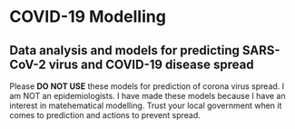 # COVID-19 Modelling

## Data analysis and models for predicting SARS-CoV-2 virus and COVID-19 disease spread 

Please **DO NOT USE** these models for prediction of corona virus spread.
I am NOT an epidemiologists. I have made these models because I have an 
interest in matehematical modelling. Trust your local government when 
it comes to prediction and actions to prevent spread.
